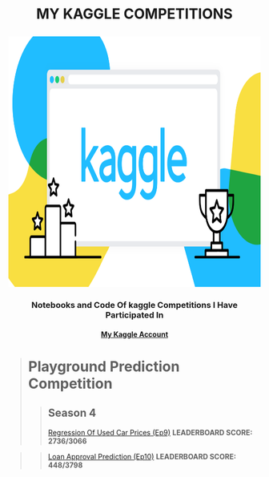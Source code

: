 # <p align="center"> MY KAGGLE COMPETITIONS </p>
<img height="500" src="kaggle_image.png" width="1000"/>

### <p align="center"> Notebooks and Code Of kaggle Competitions I Have Participated In</p>
#### <p align="center"> [My Kaggle Account](https://www.kaggle.com/muhumuzadeusai) </p>

> # **Playground Prediction Competition**
>> ## Season 4
>> [Regression Of Used Car Prices (Ep9)](https://www.kaggle.com/code/muhumuzadeusai/regression-for-used-cars) **LEADERBOARD SCORE: 2736/3066**

>> [Loan Approval Prediction (Ep10)](https://www.kaggle.com/code/muhumuzadeusai/loan-approval-prediction) **LEADERBOARD SCORE: 448/3798**
